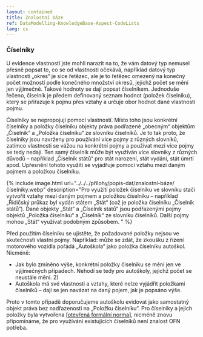 ```yaml
---
layout: contained
title: Znalostní báze
ref: DataModelling-KnowledgeBase-Aspect-CodeLists
lang: cs
---
```


### Číselníky
U evidence vlastností jste mohli narazit na to, že vám datový typ nemusel přesně popsat to, co se od vlastnosti očekává, například datový typ vlastnosti „okres“ je sice řetězec, ale je to řetězec omezený na konečný počet možností podle konečného množství okresů, jejichž počet se mění jen výjimečně. Takové hodnoty se dají popsat číselníkem. Jednoduše řečeno, číselník je předem definovaný seznam hodnot (položek číselníku), který se přiřazuje k pojmu přes vztahy a určuje obor hodnot dané vlastnosti pojmu. 

Číselníky se nepropojují pomocí vlastností. Místo toho jsou konkrétní číselníky a položky číselníku objekty práva podřazené „obecným“ objektům „Číselník“ a „Položka číselníku“ ze slovníku číselníků. Je to tak proto, že číselníky jsou navrženy pro používání více pojmy z různých slovníků, zatímco vlastnosti se vážou na konkrétní pojmy a používat mezi více pojmy se tedy nedají. Ten samý číselník může být využíván více slovníky z různých důvodů – například „Číselník států“ pro stát narození, stát vydání, stát úmrtí apod. Upřesnění tohoto využití se vyjadřuje pomocí vztahu mezi daným pojmem a položkou číselníku.   

 {% include image.html url="../../../přílohy/popis-dat/znalostní-báze/číselníky.webp" description="Pro využití položek číselníku ve slovníku stačí vytvořit vztahy mezi daným pojmem a položkou číselníku – například „Řidičský průkaz byl vydán státem „Stát“ (což je položka číselníku „Číselník států“). Dané objekty „Stát“ a „Číselník států“ jsou podřazenými pojmy objektů „Položka číselníku“ a „Číselník“ ze slovníku číselníků.  Další pojmy mohou „Stát“ využívat podobným způsobem. " %} 

Před použitím číselníku se ujistěte, že požadované položky nejsou ve skutečnosti vlastní pojmy. Například: může se zdát, že zkoušku z řízení motorového vozidla pořádá „Autoškola“ jako položka číselníku autoškol. Nicméně: 
* Jak bylo zmíněno výše, konkrétní položky číselníku se mění jen ve výjimečných případech. Nehodí se tedy pro autoškoly, jejichž počet se neustále mění. 2) 
* Autoškola má své vlastnosti a vztahy, které nelze vyjádřit položkami číselníků – dají se jen navázat na daný pojem, jak je popsáno výše. 

Proto v tomto případě doporučujeme autoškolu evidovat jako samostatný objekt práva bez nadřazenosti na „Položku číselníku“.
Pro číselníky a jejich položky byla vytvořena [[otevřená formální norma]], nicméně znovu připomínáme, že pro využívání existujících číselníků není znalost OFN potřeba. 

[otevřená formální norma]: https://ofn.gov.cz/číselníky/  "Otevřená formální norma pro číselníky"
